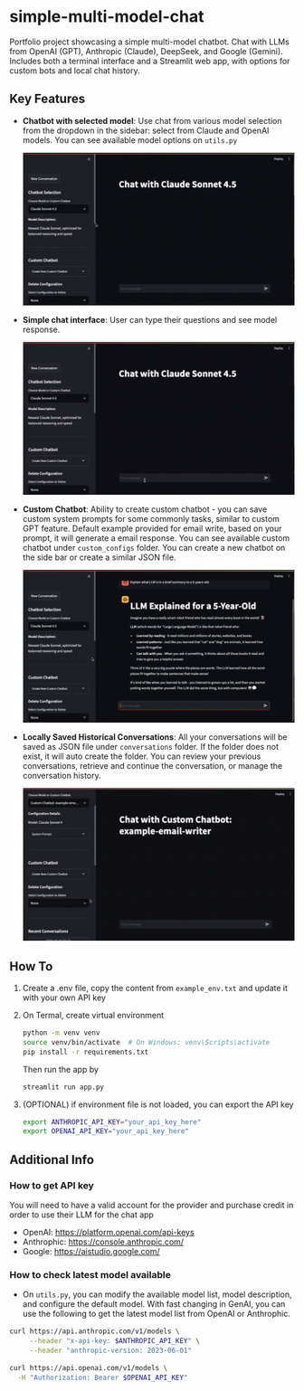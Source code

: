 # simple-multi-model-chat
Portfolio project showcasing a simple multi-model chatbot. Chat with LLMs from OpenAI (GPT), Anthropic (Claude), DeepSeek, and Google (Gemini). Includes both a terminal interface and a Streamlit web app, with options for custom bots and local chat history.

## Key Features
- **Chatbot with selected model**: Use chat from various model selection from the dropdown in the sidebar: select from Claude and OpenAI models. You can see available model options on `utils.py`

    ![App Demo for select model on the sidebar](demo_images/1_select_model_option.gif)

- **Simple chat interface**: User can type their questions and see model response.

    ![App Demo for chatting](demo_images/2_chat_response.gif)

- **Custom Chatbot**: Ability to create custom chatbot - you can save custom system prompts for some commonly tasks, similar to custom GPT feature. Default example provided for email write, based on your prompt, it will generate a email response. You can see available custom chatbot under `custom_configs` folder. You can create a new chatbot on the side bar or create a similar JSON file.

    ![App Demo for chatting](demo_images/3_manage_custom_chat.gif)

- **Locally Saved Historical Conversations**: All your conversations will be saved as JSON file under `conversations` folder. If the folder does not exist, it will auto create the folder. You can review your previous conversations, retrieve and continue the conversation, or manage the conversation history.

    ![App Demo for chatting](demo_images/4_chat_history.gif)


## How To 
1. Create a .env file, copy the content from `example_env.txt` and update it with your own API key
2. On Termal, create virtual environment

    ```bash
    python -m venv venv
    source venv/bin/activate  # On Windows: venv\Scripts\activate
    pip install -r requirements.txt
    ```

    Then run the app by

    ```bash
    streamlit run app.py
    ```

3. (OPTIONAL) if environment file is not loaded, you can export the API key

    ```bash
    export ANTHROPIC_API_KEY="your_api_key_here"
    export OPENAI_API_KEY="your_api_key_here"
    ```

## Additional Info
### How to get API key
You will need to have a valid account for the provider and purchase credit in order to use their LLM for the chat app
- OpenAI: https://platform.openai.com/api-keys
- Anthrophic: https://console.anthropic.com/
- Google: https://aistudio.google.com/

### How to check latest model available
- On `utils.py`, you can modify the available model list, model description, and configure the default model. With fast changing in GenAI, you can use the following to get the latest model list from OpenAI or Anthrophic.

```bash
curl https://api.anthropic.com/v1/models \
     --header "x-api-key: $ANTHROPIC_API_KEY" \
     --header "anthropic-version: 2023-06-01"
```

```bash
curl https://api.openai.com/v1/models \
  -H "Authorization: Bearer $OPENAI_API_KEY"
```